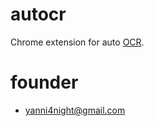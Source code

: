 # autocr
Chrome extension for auto [OCR](https://en.wikipedia.org/wiki/OCR).

# founder
 - <yanni4night@gmail.com>